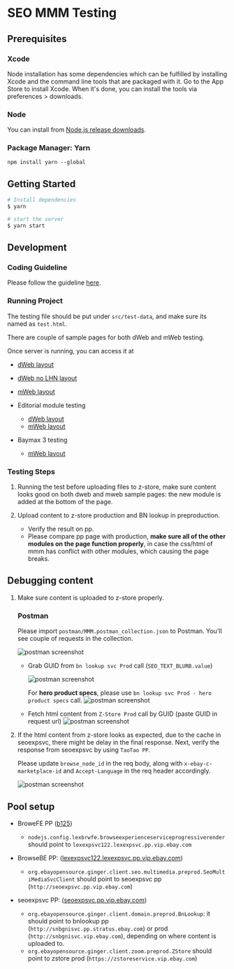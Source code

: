 # SEO MMM Testing

## Prerequisites

### Xcode
Node installation has some dependencies which can be fulfilled by installing Xcode and the command line tools that are packaged with it. Go to the App Store to install Xcode. When it's done, you can install the tools via preferences > downloads.

### Node
You can install from [Node.js release downloads](https://nodejs.org/en/download/).

### Package Manager: Yarn
`npm install yarn --global`

## Getting Started

```sh
# Install dependencies
$ yarn

# start the server
$ yarn start
```

## Development

### Coding Guideline

Please follow the guideline [here](https://docs.google.com/document/d/1OToQ--0A6gTPO4veQaWXA-uOs87pAHER_V5R6BQSzl0/edit?usp=sharing).

### Running Project

The testing file should be put under `src/test-data`, and make sure its named as `test.html`.

There are couple of sample pages for both dWeb and mWeb testing. 

Once server is running, you can access it at 

- [dWeb layout](http://localhost:3000/dweb)
- [dWeb no LHN layout](http://localhost:3000/dweb-nolhn)
- [mWeb layout](http://localhost:3000/mweb)
 
- Editorial module testing
	- [dWeb layout](http://localhost:3000/editorial-dweb)
	- [mWeb layout](http://localhost:3000/editorial-mweb)

- Baymax 3 testing
	- [mWeb layout](http://localhost:3000/baymax-mweb)
	
### Testing Steps

1. Running the test before uploading files to z-store, make sure content looks good on both dweb and mweb sample pages: the new module is added at the bottom of the page. 
2. Upload content to z-store production and BN lookup in preproduction. 

	- Verify the result on pp.
	- Please compare pp page with production, <b>make sure all of the other modules on the page function properly</b>, in case the css/html of mmm has conflict with other modules, which causing the page breaks.

## Debugging content

1. Make sure content is uploaded to z-store properly.

	### Postman
	Please import `postman/MMM.postman_collection.json` to Postman. You'll see couple of requests in the collection.
	
	![postman screenshot](./postman/postman.png)
	
	- Grab GUID from `bn lookup svc Prod` call (`SEO_TEXT_BLURB.value`)

		![postman screenshot](./postman/bnlookupsvc.png)
		
		For <b>hero product specs</b>, please use `bn lookup svc Prod - hero product specs` call.
		![postman screenshot](./postman/heroproductspecs.png)
		
	- Fetch html content from `Z-Store Prod` call by GUID (paste GUID in request url)
		![postman screenshot](./postman/zstoreprod.png)
		
2. If the html content from z-store looks as expected, due to the cache in seoexpsvc, there might be delay in the final response. Next, verify the response from seoexpsvc by using `TaoTao PP`. 

	Please update `browse_node_id` in the req body, along with `x-ebay-c-marketplace-id` and `Accept-Language` in the req header accordingly.

	![postman screenshot](./postman/seoexpsvcresponse.png)
	
## Pool setup
 
- BroweFE PP ([b125](https://deploy.altus.vip.ebay.com/dashboard/instancesv2.jsp?method=serviceInstances&appserviceid=%2FENVjjqdsjii128f10vq%2Flexbrwfe125-app__ENVjjqdsjii128f10vq))
	- `nodejs.config.lexbrwfe.browseexperienceserviceprogressiverender` should point to `lexexpsvc122.lexexpsvc.pp.vip.ebay.com`
 
- BrowseBE PP: ([lexexpsvc122.lexexpsvc.pp.vip.ebay.com](https://deploy.altus.vip.ebay.com/dashboard/instancesv2.jsp?method=serviceInstances&appserviceid=%2FENV8rcf4iou7x8%2Flexexpsvc122-app__ENV8rcf4iou7x8))
	- `org.ebayopensource.ginger.client.seo.multimedia.preprod.SeoMultiMediaSvcClient` should point to seoexpsvc pp (`http://seoexpsvc.pp.vip.ebay.com`)
 
- seoexpsvc PP: ([seoexpsvc.pp.vip.ebay.com](https://cmpaas.cloud.ebay.com/dashboard/instancesv2.jsp?method=serviceInstances&appserviceid=%2FENVjiaugj7r9z86n%2Fseoexpsvc108-app__ENVjiaugj7r9z86n))
	- `org.ebayopensource.ginger.client.domain.preprod.BnLookup`: it should point to bnlookup pp (`http://snbgnisvc.pp.stratus.ebay.com`) or prod (`http://snbgnisvc.vip.ebay.com`), depending on where content is uploaded to.
	- `org.ebayopensource.ginger.client.zoom.preprod.ZStore` should point to zstore prod (`https://zstoreservice.vip.ebay.com`)